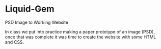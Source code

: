 # Liquid-Gem

PSD Image to Working Website

In class we put into practice making a paper prototype of an image (PSD), once that was complete it was time to create the website with some HTML and CSS.

